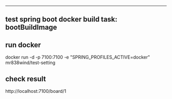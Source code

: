




------------------------------------------------------------
## test spring boot docker build task: bootBuildImage

## run docker
docker run -d -p 7100:7100 -e "SPRING_PROFILES_ACTIVE=docker" mr838wind/test-setting

## check result
http://localhost:7100/board/1
